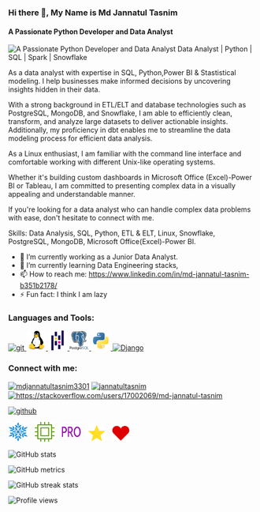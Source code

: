 ### Hi there 👋, My Name is Md Jannatul Tasnim
#### A Passionate Python Developer and Data Analyst
![A Passionate Python Developer and Data Analyst](https://upload.wikimedia.org/wikipedia/commons/2/20/Matrix_Digital_rain_banner.gif)
Data Analyst | Python | SQL | Spark | Snowflake

As a data analyst with expertise in SQL, Python,Power BI & Stastistical modeling. I help businesses make informed decisions by uncovering insights hidden in their data.

With a strong background in ETL/ELT and database technologies such as PostgreSQL, MongoDB, and Snowflake, I am able to efficiently clean, transform, and analyze large datasets to deliver actionable insights. Additionally, my proficiency in dbt enables me to streamline the data modeling process for efficient data analysis.

As a Linux enthusiast, I am familiar with the command line interface and comfortable working with different Unix-like operating systems.

Whether it's building custom dashboards in Microsoft Office (Excel)-Power BI or Tableau, I am committed to presenting complex data in a visually appealing and understandable manner.

If you're looking for a data analyst who can handle complex data problems with ease, don't hesitate to connect with me.

Skills: Data Analysis, SQL, Python, ETL & ELT, Linux, Snowflake, PostgreSQL, MongoDB, Microsoft Office(Excel)-Power BI.

- 🔭 I’m currently working as a Junior Data Analyst. 
- 🌱 I’m currently learning Data Engineering stacks,  
- 📫 How to reach me: https://www.linkedin.com/in/md-jannatul-tasnim-b351b2178/
- ⚡ Fun fact: I think I am lazy 

<h3 align="left">Languages and Tools:</h3>
<p align="left"> <a href="https://git-scm.com/" target="_blank" rel="noreferrer"> <img src="https://www.vectorlogo.zone/logos/git-scm/git-scm-icon.svg" alt="git" width="40" height="40"/> </a> <a href="https://www.linux.org/" target="_blank" rel="noreferrer"> <img src="https://raw.githubusercontent.com/devicons/devicon/master/icons/linux/linux-original.svg" alt="linux" width="40" height="40"/> </a> <a href="https://pandas.pydata.org/" target="_blank" rel="noreferrer"> <img src="https://raw.githubusercontent.com/devicons/devicon/2ae2a900d2f041da66e950e4d48052658d850630/icons/pandas/pandas-original.svg" alt="pandas" width="40" height="40"/> </a> <a href="https://www.postgresql.org" target="_blank" rel="noreferrer"> <img src="https://raw.githubusercontent.com/devicons/devicon/master/icons/postgresql/postgresql-original-wordmark.svg" alt="postgresql" width="40" height="40"/> </a> <a href="https://www.python.org" target="_blank" rel="noreferrer"> <img src="https://raw.githubusercontent.com/devicons/devicon/master/icons/python/python-original.svg" alt="python" width="40" height="40"/> </a> 
<a href="https://www.djangoproject.com/" target="_blank" rel="noreferrer"> <img src="https://static.djangoproject.com/img/logo-django.42234b631760.svg" alt="Django" width="40" height="40"/> </a> </p>
<h3 align="left">Connect with me:</h3>
<p align="left">
<a href="https://kaggle.com/mdjannatultasnim3301" target="blank"><img align="center" src="https://raw.githubusercontent.com/rahuldkjain/github-profile-readme-generator/master/src/images/icons/Social/kaggle.svg" alt="mdjannatultasnim3301" height="30" width="40" /></a>
<a href="https://www.leetcode.com/jannatultasnim" target="blank"><img align="center" src="https://raw.githubusercontent.com/rahuldkjain/github-profile-readme-generator/master/src/images/icons/Social/leet-code.svg" alt="jannatultasnim" height="30" width="40" /></a>
<a href="https://stackoverflow.com/users/https://stackoverflow.com/users/17002069/md-jannatul-tasnim" target="blank"><img align="center" src="https://raw.githubusercontent.com/rahuldkjain/github-profile-readme-generator/master/src/images/icons/Social/stack-overflow.svg" alt="https://stackoverflow.com/users/17002069/md-jannatul-tasnim" height="30" width="40" /></a>
</p>

[<img src='https://cdn.jsdelivr.net/npm/simple-icons@3.0.1/icons/github.svg' alt='github' height='40'>](https://github.com/jannatultasnim)  

<a href='https://archiveprogram.github.com/'><img src='https://raw.githubusercontent.com/acervenky/animated-github-badges/master/assets/acbadge.gif' width='40' height='40'></a> <a href='https://docs.github.com/en/developers'><img src='https://raw.githubusercontent.com/acervenky/animated-github-badges/master/assets/devbadge.gif' width='40' height='40'></a> <a href='https://github.com/pricing'><img src='https://raw.githubusercontent.com/acervenky/animated-github-badges/master/assets/pro.gif' width='40' height='40'></a> <a href='https://stars.github.com/'><img src='https://raw.githubusercontent.com/acervenky/animated-github-badges/master/assets/starbadge.gif' width='35' height='35'></a> <a href='https://docs.github.com/en/github/supporting-the-open-source-community-with-github-sponsors'><img src='https://raw.githubusercontent.com/acervenky/animated-github-badges/master/assets/sponsorbadge.gif' width='35' height='35'></a> 

![GitHub stats](https://github-readme-stats.vercel.app/api?username=jannatultasnim&show_icons=true)  

![GitHub metrics](https://metrics.lecoq.io/jannatultasnim)  

![GitHub streak stats](https://github-readme-streak-stats.herokuapp.com/?user=jannatultasnim)  

![Profile views](https://gpvc.arturio.dev/jannatultasnim)  
